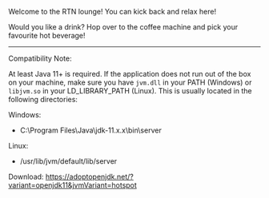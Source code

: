 Welcome to the RTN lounge! You can kick back and relax here!

Would you like a drink? Hop over to the coffee machine and pick your favourite hot beverage!

---
Compatibility Note:

At least Java 11+ is required. If the application does not run out of the box on your machine, make sure you have `jvm.dll` in your PATH (Windows) or `libjvm.so` in your LD_LIBRARY_PATH (Linux). This is usually located in the following directories:

Windows:
- C:\Program Files\Java\jdk-11.x.x\bin\server

Linux:
- /usr/lib/jvm/default/lib/server

Download: https://adoptopenjdk.net/?variant=openjdk11&jvmVariant=hotspot
